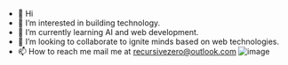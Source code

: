 - 👋 Hi
- 👀 I’m interested in building technology.
- 🌱 I’m currently learning AI and web development.
- 💞️ I’m looking to collaborate to ignite minds based on web technologies.
- 📫 How to reach me mail me at recursivezero@outlook.com
![image](https://github.com/recursivezero/recursivezero/assets/71099838/d0220c59-fdec-4775-8c9d-51c8f7a92187)

<!---
recursivezero/recursivezero is a ✨ special ✨ repository because its `README.md` (this file) appears on your GitHub profile.
You can click the Preview link to take a look at your changes.
--->
